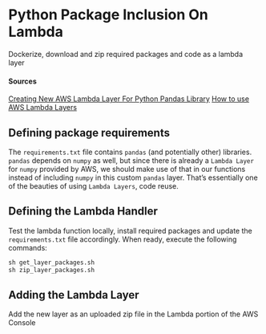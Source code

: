 # Python Package Inclusion On Lambda

Dockerize, download and zip required packages and code as a lambda layer

#### Sources
[Creating New AWS Lambda Layer For Python Pandas Library](https://medium.com/@qtangs/creating-new-aws-lambda-layer-for-python-pandas-library-348b126e9f3e)
[How to use AWS Lambda Layers](https://medium.com/faun/how-to-use-aws-lambda-layers-f4fe6624aff1)

## Defining package requirements

The `requirements.txt` file contains `pandas` (and potentially other) libraries.
`pandas` depends on `numpy` as well, but since there is already a `Lambda Layer` for 
`numpy` provided by AWS, we should make use of that in our functions instead of 
including `numpy` in this custom `pandas` layer. That’s essentially one of the 
beauties of using `Lambda Layers`, code reuse.

## Defining the Lambda Handler

Test the lambda function locally, install required packages and
update the `requirements.txt` file accordingly. When ready, execute
the following commands:

```python
sh get_layer_packages.sh
sh zip_layer_packages.sh
```

## Adding the Lambda Layer

Add the new layer as an uploaded zip file in the Lambda portion of the AWS Console
